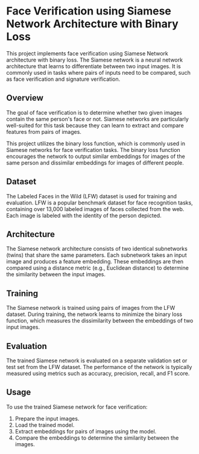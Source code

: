 # Face Verification using Siamese Network Architecture with Binary Loss

This project implements face verification using Siamese Network architecture with binary loss. The Siamese network is a neural network architecture that learns to differentiate between two input images. It is commonly used in tasks where pairs of inputs need to be compared, such as face verification and signature verification.

## Overview

The goal of face verification is to determine whether two given images contain the same person's face or not. Siamese networks are particularly well-suited for this task because they can learn to extract and compare features from pairs of images.

This project utilizes the binary loss function, which is commonly used in Siamese networks for face verification tasks. The binary loss function encourages the network to output similar embeddings for images of the same person and dissimilar embeddings for images of different people.

## Dataset

The Labeled Faces in the Wild (LFW) dataset is used for training and evaluation. LFW is a popular benchmark dataset for face recognition tasks, containing over 13,000 labeled images of faces collected from the web. Each image is labeled with the identity of the person depicted.

## Architecture

The Siamese network architecture consists of two identical subnetworks (twins) that share the same parameters. Each subnetwork takes an input image and produces a feature embedding. These embeddings are then compared using a distance metric (e.g., Euclidean distance) to determine the similarity between the input images.

## Training

The Siamese network is trained using pairs of images from the LFW dataset. During training, the network learns to minimize the binary loss function, which measures the dissimilarity between the embeddings of two input images.

## Evaluation

The trained Siamese network is evaluated on a separate validation set or test set from the LFW dataset. The performance of the network is typically measured using metrics such as accuracy, precision, recall, and F1 score.

## Usage

To use the trained Siamese network for face verification:

1. Prepare the input images.
2. Load the trained model.
3. Extract embeddings for pairs of images using the model.
4. Compare the embeddings to determine the similarity between the images.



